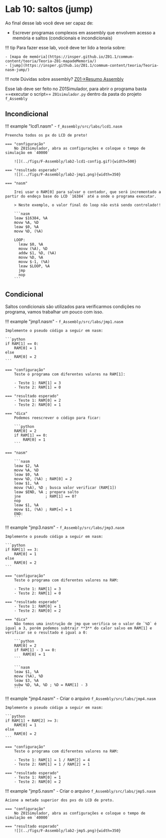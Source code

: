 # Lab 10: saltos (jump)

Ao final desse lab você deve ser capaz de:

- Escrever programas complexos em assembly que envolvem acesso a memória e saltos (condicionais e incondicionais)

!!! tip
    Para fazer esse lab, você deve ter lido a teoria sobre:
    
    - [mapa de memória](https://insper.github.io/Z01.1/commum-content/teoria/Teoria-Z01-mapadeMemoria/)
    - [jump](https://insper.github.io/Z01.1/commum-content/teoria/Teoria-nasm-jump/)

!!! note
    Dúvidas sobre assembly? [Z01->Resumo Assembly](https://insper.github.io/Z01.1/Z01/Util-Resumo-Assembly/)

Esse lab deve ser feito no Z01Simulador, para abrir o programa basta ==executar o script== `Z01simulador.py` dentro da pasta do projeto `f_Assembly`

## Incondicional

!!! example "lcd1.nasm" 
    - `f_Assembly/src/labs/lcd1.nasm`
    
    Preencha todos os px do LCD de preto!
    
    === "configuração"
        No Z01Simulador, abra as configurações e coloque o tempo de simulação em `40000`
        
        ![](../figs/F-Assembly/lab2-lcd1-config.gif){width=500}
    
    === "resultado esperado"
        ![](../figs/F-Assembly/lab2-jmp1.png){width=350}
        
    === "nasm"
        
        Irei usar o RAM[0] para salvar o contador, que será incrementado a partir do endeço base do LCD `16384` até a onde o programa executar.
        
        > Neste exemplo, o valor final do loop não está sendo controlado!!
        
        ```nasm
        leaw $16384, %A
        movw %A, %D
        leaw $0, %A
        movw %D, (%A)
        
        LOOP:
          leaw $0, %A
          movw (%A), %D
          addw $1, %D, (%A)
          movw %D, %A
          movw $-1, (%A)
          leaw $LOOP, %A
          jmp
          nop
        ```

## Condicional

Saltos condicionais são utilizados para verificarmos condições no programa, vamos trabalhar um pouco com isso.


!!! example "jmp1.nasm" 
    - `f_Assembly/src/labs/jmp1.nasm`
    
    Implemente o pseudo código a seguir em nasm:
    
    ```python
    if RAM[1] == 0: 
        RAM[0] = 1
    else
        RAM[0] = 2
    ```
    
    === "configuração"
        Teste o programa com diferentes valores na RAM[1]:
        
        - Teste 1: RAM[1] = 3
        - Teste 2: RAM[1] = 0
        
    === "resultado esperado"
        - Teste 1: RAM[0] = 2
        - Teste 2: RAM[0] = 1
        
    === "dica"
        Podemos reescrever o código para ficar:

        ```python
        RAM[0] = 2
        if RAM[1] == 0: 
            RAM[0] = 1
        ```
    
    === "nasm"
    
        ```nasm
        leaw $2, %A
        movw %A, %D
        leaw $0, %A
        movw %D, (%A) ; RAM[0] = 2
        leaw $1, %A
        movw (%A), %D ; busca valor verificar (RAM[1])
        leaw $END, %A ; prepara salto
        jne           ; RAM[1] == 0?
        nop
        leaw $1, %A
        movw $1, (%A) ; RAM[=] = 1
        END:          
        ```
        
!!! example "jmp3.nasm" 
    - `f_Assembly/src/labs/jmp3.nasm`
    
    Implemente o pseudo código a seguir em nasm:
    
    ```python
    if RAM[1] == 3: 
        RAM[0] = 1
    else
        RAM[0] = 2
    ```
    
    === "configuração"
        Teste o programa com diferentes valores na RAM:
        
        - Teste 1: RAM[1] = 3
        - Teste 2: RAM[1] = 0
        
    === "resultado esperado"
        - Teste 1: RAM[0] = 1
        - Teste 2: RAM[0] = 2
        
    === "dica"
        Não temos uma instrução de jmp que verifica se o valor de `%D` é igual a 3, porém podemos subtrair **3** do calor salvo em RAM[1] e verificar se o resultado é igual a 0:
        
        ```python
        RAM[0] = 2
        if RAM[1] - 3 == 0: 
            RAM[0] = 1
        ```
        
        ```nasm
        leaw $1, %A
        movw (%A), %D
        leaw $3, %A
        subw %D, %A, %D ; %D = RAM[1] - 3
        ```

!!! example "jmp4.nasm" 
    - Criar o arquivo `f_Assembly/src/labs/jmp4.nasm`
    
    Implemente o pseudo código a seguir em nasm:
    
    ```python
    if RAM[1] + RAM[2] >= 3: 
        RAM[0] = 1
    else
        RAM[0] = 2
    ```
    
    === "configuração"
        Teste o programa com diferentes valores na RAM:
        
        - Teste 1: RAM[1] = 1 / RAM[2] = 4
        - Teste 2: RAM[1] = 1 / RAM[2] = 1
        
    === "resultado esperado"
        - Teste 1: RAM[0] = 1
        - Teste 2: RAM[0] = 2

!!! example "jmp5.nasm" 
    - Criar o arquivo `f_Assembly/src/labs/jmp5.nasm`
    
    Acione a metade superior dos pxs do LCD de preto.
    
    === "configuração"
        No Z01Simulador, abra as configurações e coloque o tempo de simulação em `40000`
        
    === "resultado esperado"
        ![](../figs/F-Assembly/lab2-jmp5.png){width=350}
